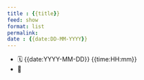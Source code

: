 ```yaml
---
title : {{title}}
feed: show
format: list
permalink: 
date : {{date:DD-MM-YYYY}}
---
```


- 🗓  {{date:YYYY-MM-DD}} {{time:HH:mm}}
- 🔗



